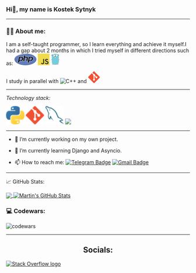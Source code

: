 ### Hi👋, my name is Kostek Sytnyk
---
### :man_technologist: About me:

I am a self-taught programmer, so I learn everything and achieve it myself.I had a gap
about 2 months in which I tried myself in different directions such as: <a href="https://www.php.net/" title="PHP"><img src="icons/php.png" /></a>
 <a href="https://en.wikipedia.org/wiki/JavaScript" title="JavaScript"><img src="icons/javascript.png" /></a>
 <a href="https://golang.org/" title="Golang"><img src="icons/golang.png" /></a>

I study in parallel with ![C++](https://img.shields.io/badge/-C++-000?&logo=c%2b%2b&logoColor=00139C)  and  <a href="https://git-scm.com/" title="Git"><img src="icons/git.png" /></a>

---

*Technology stack:*

<a href="https://www.python.org/" title="Python"><img src="icons/python.png" width="50" height="50" /></a>
<a href="https://git-scm.com/" title="Git"><img src="icons/git.png"  width="50" height="50" /></a>
<a href="https://www.mysql.com/" title="MySQL"><img src="icons/mysql.png"  width="50" height="50" /></a>
<a href="(https://www.djangoproject.com)" title="Django"><img src="изображение_2023-07-14_150049617" /></a>

---

- 🔭 I’m currently working on my own project.
  
- 🌱 I’m currently learning Django and Asyncio.
  
- 📫 How to reach me:  [![Telegram Badge](https://img.shields.io/badge/-Supermario3-blue?style=flat&logo=Telegram&logoColor=white)](https://t.me/Supermario3)  [![Gmail Badge](https://img.shields.io/badge/-Gmail-red?style=flat&logo=Gmail&logoColor=white)](mailto:smokejrhd@gmail.com)

---

📈 GitHub Stats:

<a href="https://github.com/Kumala3">
  <img align="center" src="https://github-readme-stats.vercel.app/api/top-langs/?username=Kumala3&hide=java,html,tex&title_color=ffffff&text_color=c9cacc&icon_color=2bbc8a&bg_color=1d1f21&langs_count=3" />
</a>
<a href="https://github.com/Kumala3">
  <img align="center" src="https://github-readme-stats.vercel.app/api?username=Kumala3&show_icons=true&line_height=27&count_private=true&title_color=ffffff&text_color=c9cacc&icon_color=2bbc8a&bg_color=1d1f21" alt="Martin's GitHub Stats" />
</a>

### 💻 Codewars:

![codewars](https://www.codewars.com/users/Kumala3/badges/large)

---

<h2 align="center">Socials:</h2>

  [<img src="https://img.shields.io/badge/Stack%20Overflow-282C34?logo=stackoverflow&logoColor=FE7A16" alt="Stack Overflow logo" title="Stack Overflow" height="50" />](https://stackoverflow.com/users/21136411/kumala3)

